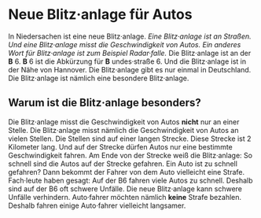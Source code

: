 # Neue Blitz·anlage für Autos

In Niedersachen ist eine neue Blitz·anlage. 
*Eine Blitz·anlage ist an Straßen.* 
*Und eine Blitz·anlage misst die Geschwindigkeit von Autos.* 
*Ein anderes Wort für Blitz·anlage ist zum Beispiel Radar·falle.* Die Blitz·anlage ist an der **B** 6. 
**B** 6 ist die Abkürzung für **B** undes·straße 6. Und die Blitz·anlage ist in der Nähe von Hannover. Die Blitz·anlage gibt es nur einmal in Deutschland. Die Blitz·anlage ist nämlich eine besondere Blitz·anlage. 

## Warum ist die Blitz·anlage besonders?
Die Blitz·anlage misst die Geschwindigkeit von Autos **nicht** nur an einer Stelle. Die Blitz·anlage misst nämlich die Geschwindigkeit von Autos an vielen Stellen. Die Stellen sind auf einer langen Strecke. Diese Strecke ist 2 Kilometer lang. Und auf der Strecke dürfen Autos nur eine bestimmte Geschwindigkeit fahren. Am Ende von der Strecke weiß die Blitz·anlage: So schnell sind die Autos auf der Strecke gefahren. Ein Auto ist zu schnell gefahren? Dann bekommt der Fahrer von dem Auto vielleicht eine Strafe. 
Fach·leute haben gesagt: Auf der B6 fahren viele Autos zu schnell. Deshalb sind auf der B6 oft schwere Unfälle. Die neue Blitz·anlage kann schwere Unfälle verhindern. Auto·fahrer möchten nämlich **keine** Strafe bezahlen. Deshalb fahren einige Auto·fahrer vielleicht langsamer. 
